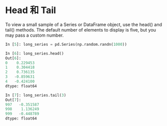 # Head 和 Tail

To view a small sample of a Series or DataFrame object, use the head() and tail() methods. The default number of elements to display is five, but you may pass a custom number.

```python
In [5]: long_series = pd.Series(np.random.randn(1000))

In [6]: long_series.head()
Out[6]: 
0    0.229453
1    0.304418
2    0.736135
3   -0.859631
4   -0.424100
dtype: float64

In [7]: long_series.tail(3)
Out[7]: 
997   -0.351587
998    1.136249
999   -0.448789
dtype: float64
```
